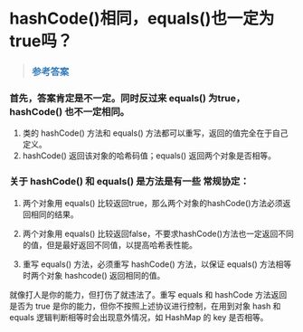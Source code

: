 # hashCode()相同，equals()也一定为true吗？

> ### <font color=#337AB7 > 参考答案</font> 

### 首先，答案肯定是不一定。同时反过来 equals() 为true，hashCode() 也不一定相同。

1. 类的 hashCode() 方法和 equals() 方法都可以重写，返回的值完全在于自己定义。
2. hashCode() 返回该对象的哈希码值；equals() 返回两个对象是否相等。
 

### 关于 hashCode() 和 equals() 是方法是有一些 常规协定：

1. 两个对象用 equals() 比较返回true，那么两个对象的hashCode()方法必须返回相同的结果。

2. 两个对象用 equals() 比较返回false，不要求hashCode()方法也一定返回不同的值，但是最好返回不同值，以提高哈希表性能。

3. 重写 equals() 方法，必须重写 hashCode() 方法，以保证 equals() 方法相等时两个对象 hashcode() 返回相同的值。

就像打人是你的能力，但打伤了就违法了。重写 equals 和 hashCode 方法返回是否为 true 是你的能力，但你不按照上述协议进行控制，在用到对象 hash 和 equals 逻辑判断相等时会出现意外情况，如 HashMap 的 key 是否相等。
